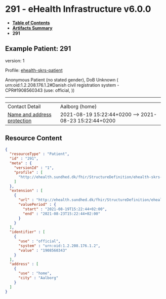 # 291 - eHealth Infrastructure v6.0.0

* [**Table of Contents**](toc.md)
* [**Artifacts Summary**](artifacts.md)
* **291**

## Example Patient: 291

version: 1

Profile: [ehealth-skrs-patient](StructureDefinition-ehealth-skrs-patient.md)

Anonymous Patient (no stated gender), DoB Unknown ( urn:oid:1.2.208.176.1.2#Danish civil registration system - CPR#1908560343 (use: official, ))

-------

| | |
| :--- | :--- |
| Contact Detail | Aalborg (home) |
| [Name and address protection](StructureDefinition-ehealth-nameandaddressprotection.md) | 2021-08-19 15:22:44+0200 --> 2021-08-23 15:22:44+0200 |



## Resource Content

```json
{
  "resourceType" : "Patient",
  "id" : "291",
  "meta" : {
    "versionId" : "1",
    "profile" : [
      "http://ehealth.sundhed.dk/fhir/StructureDefinition/ehealth-skrs-patient"
    ]
  },
  "extension" : [
    {
      "url" : "http://ehealth.sundhed.dk/fhir/StructureDefinition/ehealth-nameandaddressprotection",
      "valuePeriod" : {
        "start" : "2021-08-19T15:22:44+02:00",
        "end" : "2021-08-23T15:22:44+02:00"
      }
    }
  ],
  "identifier" : [
    {
      "use" : "official",
      "system" : "urn:oid:1.2.208.176.1.2",
      "value" : "1908560343"
    }
  ],
  "address" : [
    {
      "use" : "home",
      "city" : "Aalborg"
    }
  ]
}

```
